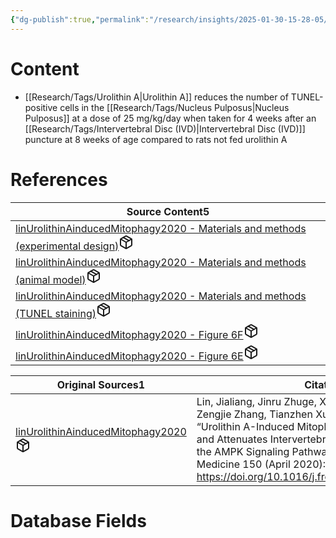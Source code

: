 ```yaml
---
{"dg-publish":true,"permalink":"/research/insights/2025-01-30-15-28-05/","updated":"2025-01-30T15:28:05-05:00"}
---
```


# Content
- [[Research/Tags/Urolithin A\|Urolithin A]] reduces the number of TUNEL-positive cells in the [[Research/Tags/Nucleus Pulposus\|Nucleus Pulposus]] at a dose of 25 mg/kg/day when taken for 4 weeks after an [[Research/Tags/Intervertebral Disc (IVD)\|Intervertebral Disc (IVD)]] puncture at 8 weeks of age compared to rats not fed urolithin A
# References
<div><table class="dataview table-view-table"><thead class="table-view-thead"><tr class="table-view-tr-header"><th class="table-view-th"><span>Source Content</span><span class="dataview small-text">5</span></th></tr></thead><tbody class="table-view-tbody"><tr><td><span><a data-tooltip-position="top" aria-label="Research/Source Content/linUrolithinAinducedMitophagy2020 - Materials and methods (experimental design).md" data-href="Research/Source Content/linUrolithinAinducedMitophagy2020 - Materials and methods (experimental design).md" href="Research/Source Content/linUrolithinAinducedMitophagy2020 - Materials and methods (experimental design).md" class="internal-link" target="_blank" rel="noopener nofollow" fileclass-name="Research Links">linUrolithinAinducedMitophagy2020 - Materials and methods (experimental design)</a><a class="metadata-menu fileclass-icon"><svg xmlns="http://www.w3.org/2000/svg" width="24" height="24" viewBox="0 0 24 24" fill="none" stroke="currentColor" stroke-width="2" stroke-linecap="round" stroke-linejoin="round" class="svg-icon lucide-package"><path d="m7.5 4.27 9 5.15"></path><path d="M21 8a2 2 0 0 0-1-1.73l-7-4a2 2 0 0 0-2 0l-7 4A2 2 0 0 0 3 8v8a2 2 0 0 0 1 1.73l7 4a2 2 0 0 0 2 0l7-4A2 2 0 0 0 21 16Z"></path><path d="m3.3 7 8.7 5 8.7-5"></path><path d="M12 22V12"></path></svg></a></span></td></tr><tr><td><span><a data-tooltip-position="top" aria-label="Research/Source Content/linUrolithinAinducedMitophagy2020 - Materials and methods (animal model).md" data-href="Research/Source Content/linUrolithinAinducedMitophagy2020 - Materials and methods (animal model).md" href="Research/Source Content/linUrolithinAinducedMitophagy2020 - Materials and methods (animal model).md" class="internal-link" target="_blank" rel="noopener nofollow" fileclass-name="Research Links">linUrolithinAinducedMitophagy2020 - Materials and methods (animal model)</a><a class="metadata-menu fileclass-icon"><svg xmlns="http://www.w3.org/2000/svg" width="24" height="24" viewBox="0 0 24 24" fill="none" stroke="currentColor" stroke-width="2" stroke-linecap="round" stroke-linejoin="round" class="svg-icon lucide-package"><path d="m7.5 4.27 9 5.15"></path><path d="M21 8a2 2 0 0 0-1-1.73l-7-4a2 2 0 0 0-2 0l-7 4A2 2 0 0 0 3 8v8a2 2 0 0 0 1 1.73l7 4a2 2 0 0 0 2 0l7-4A2 2 0 0 0 21 16Z"></path><path d="m3.3 7 8.7 5 8.7-5"></path><path d="M12 22V12"></path></svg></a></span></td></tr><tr><td><span><a data-tooltip-position="top" aria-label="Research/Source Content/linUrolithinAinducedMitophagy2020 - Materials and methods (TUNEL staining).md" data-href="Research/Source Content/linUrolithinAinducedMitophagy2020 - Materials and methods (TUNEL staining).md" href="Research/Source Content/linUrolithinAinducedMitophagy2020 - Materials and methods (TUNEL staining).md" class="internal-link" target="_blank" rel="noopener nofollow" fileclass-name="Research Links">linUrolithinAinducedMitophagy2020 - Materials and methods (TUNEL staining)</a><a class="metadata-menu fileclass-icon"><svg xmlns="http://www.w3.org/2000/svg" width="24" height="24" viewBox="0 0 24 24" fill="none" stroke="currentColor" stroke-width="2" stroke-linecap="round" stroke-linejoin="round" class="svg-icon lucide-package"><path d="m7.5 4.27 9 5.15"></path><path d="M21 8a2 2 0 0 0-1-1.73l-7-4a2 2 0 0 0-2 0l-7 4A2 2 0 0 0 3 8v8a2 2 0 0 0 1 1.73l7 4a2 2 0 0 0 2 0l7-4A2 2 0 0 0 21 16Z"></path><path d="m3.3 7 8.7 5 8.7-5"></path><path d="M12 22V12"></path></svg></a></span></td></tr><tr><td><span><a data-tooltip-position="top" aria-label="Research/Source Content/linUrolithinAinducedMitophagy2020 - Figure 6F.md" data-href="Research/Source Content/linUrolithinAinducedMitophagy2020 - Figure 6F.md" href="Research/Source Content/linUrolithinAinducedMitophagy2020 - Figure 6F.md" class="internal-link" target="_blank" rel="noopener nofollow" fileclass-name="Research Links">linUrolithinAinducedMitophagy2020 - Figure 6F</a><a class="metadata-menu fileclass-icon"><svg xmlns="http://www.w3.org/2000/svg" width="24" height="24" viewBox="0 0 24 24" fill="none" stroke="currentColor" stroke-width="2" stroke-linecap="round" stroke-linejoin="round" class="svg-icon lucide-package"><path d="m7.5 4.27 9 5.15"></path><path d="M21 8a2 2 0 0 0-1-1.73l-7-4a2 2 0 0 0-2 0l-7 4A2 2 0 0 0 3 8v8a2 2 0 0 0 1 1.73l7 4a2 2 0 0 0 2 0l7-4A2 2 0 0 0 21 16Z"></path><path d="m3.3 7 8.7 5 8.7-5"></path><path d="M12 22V12"></path></svg></a></span></td></tr><tr><td><span><a data-tooltip-position="top" aria-label="Research/Source Content/linUrolithinAinducedMitophagy2020 - Figure 6E.md" data-href="Research/Source Content/linUrolithinAinducedMitophagy2020 - Figure 6E.md" href="Research/Source Content/linUrolithinAinducedMitophagy2020 - Figure 6E.md" class="internal-link" target="_blank" rel="noopener nofollow" fileclass-name="Research Links">linUrolithinAinducedMitophagy2020 - Figure 6E</a><a class="metadata-menu fileclass-icon"><svg xmlns="http://www.w3.org/2000/svg" width="24" height="24" viewBox="0 0 24 24" fill="none" stroke="currentColor" stroke-width="2" stroke-linecap="round" stroke-linejoin="round" class="svg-icon lucide-package"><path d="m7.5 4.27 9 5.15"></path><path d="M21 8a2 2 0 0 0-1-1.73l-7-4a2 2 0 0 0-2 0l-7 4A2 2 0 0 0 3 8v8a2 2 0 0 0 1 1.73l7 4a2 2 0 0 0 2 0l7-4A2 2 0 0 0 21 16Z"></path><path d="m3.3 7 8.7 5 8.7-5"></path><path d="M12 22V12"></path></svg></a></span></td></tr></tbody></table></div><div><table class="dataview table-view-table"><thead class="table-view-thead"><tr class="table-view-tr-header"><th class="table-view-th"><span>Original Sources</span><span class="dataview small-text">1</span></th><th class="table-view-th"><span>Citations</span></th></tr></thead><tbody class="table-view-tbody"><tr><td><span><a data-tooltip-position="top" aria-label="Research/Evidence Sources/linUrolithinAinducedMitophagy2020.md" data-href="Research/Evidence Sources/linUrolithinAinducedMitophagy2020.md" href="Research/Evidence Sources/linUrolithinAinducedMitophagy2020.md" class="internal-link" target="_blank" rel="noopener nofollow" fileclass-name="Research Links">linUrolithinAinducedMitophagy2020</a><a class="metadata-menu fileclass-icon"><svg xmlns="http://www.w3.org/2000/svg" width="24" height="24" viewBox="0 0 24 24" fill="none" stroke="currentColor" stroke-width="2" stroke-linecap="round" stroke-linejoin="round" class="svg-icon lucide-package"><path d="m7.5 4.27 9 5.15"></path><path d="M21 8a2 2 0 0 0-1-1.73l-7-4a2 2 0 0 0-2 0l-7 4A2 2 0 0 0 3 8v8a2 2 0 0 0 1 1.73l7 4a2 2 0 0 0 2 0l7-4A2 2 0 0 0 21 16Z"></path><path d="m3.3 7 8.7 5 8.7-5"></path><path d="M12 22V12"></path></svg></a></span></td><td><span>Lin, Jialiang, Jinru Zhuge, Xuanqi Zheng, Yuhao Wu, Zengjie Zhang, Tianzhen Xu, Zaher Meftah, et al. “Urolithin A-Induced Mitophagy Suppresses Apoptosis and Attenuates Intervertebral Disc Degeneration via the AMPK Signaling Pathway.” Free Radical Biology &amp; Medicine 150 (April 2020): 109–19. <a rel="noopener nofollow" class="external-link" href="https://doi.org/10.1016/j.freeradbiomed.2020.02.024" target="_blank">https://doi.org/10.1016/j.freeradbiomed.2020.02.024</a>.</span></td></tr></tbody></table></div>

# Database Fields